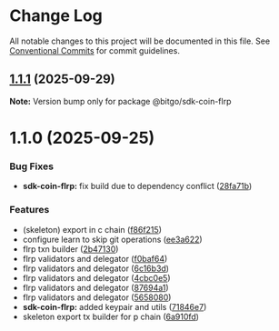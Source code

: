 # Change Log

All notable changes to this project will be documented in this file.
See [Conventional Commits](https://conventionalcommits.org) for commit guidelines.

## [1.1.1](https://github.com/BitGo/BitGoJS/compare/@bitgo/sdk-coin-flrp@1.1.0...@bitgo/sdk-coin-flrp@1.1.1) (2025-09-29)

**Note:** Version bump only for package @bitgo/sdk-coin-flrp

# 1.1.0 (2025-09-25)

### Bug Fixes

- **sdk-coin-flrp:** fix build due to dependency conflict ([28fa71b](https://github.com/BitGo/BitGoJS/commit/28fa71bd78061d478f58ef118ba137c952ead160))

### Features

- (skeleton) export in c chain ([f86f215](https://github.com/BitGo/BitGoJS/commit/f86f21527ed6130cdf5fdbcdffacd241385e88fc))
- configure learn to skip git operations ([ee3a622](https://github.com/BitGo/BitGoJS/commit/ee3a6220496476aa7f4545b5f4a9a3bf97d9bdb9))
- flrp txn builder ([2b47130](https://github.com/BitGo/BitGoJS/commit/2b471308e7a9ec3e57e49b04b7d75fcb404eb33f))
- flrp validators and delegator ([f0baf64](https://github.com/BitGo/BitGoJS/commit/f0baf64859d6d019ac31175befe5066fcc2d0744))
- flrp validators and delegator ([6c16b3d](https://github.com/BitGo/BitGoJS/commit/6c16b3dc53cf625aa646ab64e87558e5193ef824))
- flrp validators and delegator ([4cbc0e5](https://github.com/BitGo/BitGoJS/commit/4cbc0e502f7d0958ef2fa91c78b106f1585a77c4))
- flrp validators and delegator ([87694a1](https://github.com/BitGo/BitGoJS/commit/87694a14851c260053605f6ab761dbf6edd012d5))
- flrp validators and delegator ([5658080](https://github.com/BitGo/BitGoJS/commit/5658080cab9691cb0c8340ba5c40da5381fc4286))
- **sdk-coin-flrp:** added keypair and utils ([71846e7](https://github.com/BitGo/BitGoJS/commit/71846e7431af97736e1babe7dc0fc2953639192a))
- skeleton export tx builder for p chain ([6a910fd](https://github.com/BitGo/BitGoJS/commit/6a910fd62640ba26a6038fa84cdce3a40f1c3cb4))
